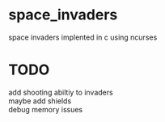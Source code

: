 # space_invaders
space invaders implented in c using ncurses

# TODO
add shooting abiltiy to invaders\
maybe add shields\
debug memory issues
